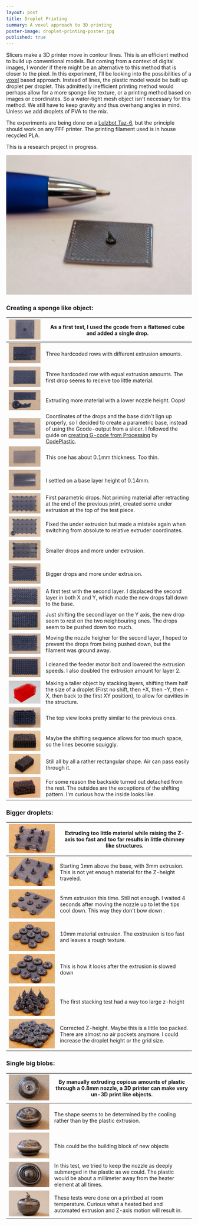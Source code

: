 ```yaml
---
layout: post
title: Droplet Printing
summary: A voxel approach to 3D printing
poster-image: droplet-printing-poster.jpg
published: true
---
```

 

Slicers make a 3D printer move in contour lines. This is an efficient method to build up conventional models. But coming from a context of digital images, I wonder if there might be an alternative to this method that is closer to the pixel.
In this experiment, I'll be looking into the possibilities of a [voxel](https://en.wikipedia.org/wiki/Voxel) based approach. Instead of lines, the plastic model would be built up droplet per droplet.
This admittedly inefficient printing method would perhaps allow for a more sponge like texture, or a printing method based on images or coordinates. So a water-tight mesh object isn't necessary for this method. We still have to keep gravity and thus overhang angles in mind. Unless we add droplets of PVA to the mix.

The experiments are being done on a [Lulzbot Taz-6](https://www.lulzbot.com/store/printers/lulzbot-taz-6), but the principle should work on any FFF printer. The printing filament used is in house recycled PLA.

This is a research project in progress.

![](/images/droplet-printing-first-drop.jpg)


### Creating a sponge like object:

|![](/images/droplet-printing-01.jpg)|As a first test, I used the gcode from a flattened cube and added a single drop.|
|---|---|
|![](/images/droplet-printing-02.jpg)|Three hardcoded rows with different extrusion amounts.|
|![](/images/droplet-printing-03.jpg)|Three hardcoded row with equal extrusion amounts. The first drop seems to receive too little material.|
|![](/images/droplet-printing-04.jpg)|Extruding more material with a lower nozzle height. Oops!|
|![](/images/droplet-printing-05.jpg)|Coordinates of the drops and the base didn't lign up properly, so I decided to create a parametric base, instead of using the Gcode-output from a slicer. I followed the guide on [creating G-code from Processing](http://www.codeplastic.com/2017/06/05/g-code-with-processing-part-1/) by [CodePlastic](http://www.codeplastic.com).|
|![](/images/droplet-printing-06.jpg)|This one has about 0.1mm thickness. Too thin.|
|![](/images/droplet-printing-07.jpg)|I settled on a base layer height of 0.14mm.|
|![](/images/droplet-printing-08.jpg)|First parametric drops. Not priming material after retracting at the end of the previous print, created some under extrusion at the top of the test piece.|
|![](/images/droplet-printing-09.jpg)|Fixed the under extrusion but made a mistake again when switching from absolute to relative extruder coordinates.|
|![](/images/droplet-printing-10.jpg)|Smaller drops and more under extrusion.|
|![](/images/droplet-printing-11.jpg)|Bigger drops and more under extrusion.|
|![](/images/droplet-printing-12.jpg)|A first test with the second layer. I displaced the second layer in both X and Y, which made the new drops fall down to the base.|
|![](/images/droplet-printing-13.jpg)|Just shifting the second layer on the Y axis, the new drop seem to rest on the two neighbouring ones. The drops seem to be pushed down too much.|
|![](/images/droplet-printing-14.jpg)|Moving the nozzle heigher for the second layer, I hoped to prevent the drops from being pushed down, but the filament was ground away.|
|![](/images/droplet-printing-15.jpg)|I cleaned the feeder motor bolt and lowered the extrusion speeds. I also doubled the extrusion amount for layer 2.|
|![](/images/droplet-printing-16.jpg)|Making a taller object by stacking layers, shifting them half the size of a droplet (First no shift, then +X, then -Y, then -X, then back to the first XY position), to allow for cavities in the structure.|
|![](/images/droplet-printing-17.jpg)|The top view looks pretty similar to the previous ones.|
|![](/images/droplet-printing-18.jpg)|Maybe the shifting sequence allows for too much space, so the lines become squiggly.|
|![](/images/droplet-printing-19.jpg)|Still all by all a rather rectangular shape. Air can pass easily through it.|
|![](/images/droplet-printing-20.jpg)|For some reason the backside turned out detached from the rest. The outsides are the exceptions of the shifting pattern. I'm curious how the inside looks like.|
 
  
### Bigger droplets:

|![](/images/droplet-printing-28.jpg)|Extruding too little material while raising the Z-axis too fast and too far results in little chimney like structures.|
|---|---|
|![](/images/droplet-printing-29.jpg)|Starting 1mm above the base, with 3mm extrusion. This is not yet enough material for the Z-height traveled.|
|![](/images/droplet-printing-30.jpg)|5mm extrusion this time. Still not enough. I waited 4 seconds after moving the nozzle up to let the tips cool down. This way they don't bow down .|
|![](/images/droplet-printing-31.jpg)|10mm material extrusion. The exstrusion is too fast and leaves a rough texture.|
|![](/images/droplet-printing-32.jpg)|This is how it looks after the extrusion is slowed down|
|![](/images/droplet-printing-33.jpg)|The first stacking test had a way too large z-height|
|![](/images/droplet-printing-34.jpg)|Corrected Z-height. Maybe this is a little too packed. There are almost no air pockets anymore. I could increase the droplet height or the grid size.|

  
### Single big blobs:

|![](/images/droplet-printing-22.jpg)|By manually extruding copious amounts of plastic through a 0.8mm nozzle, a 3D printer can make very un-3D print like objects.|
|---|---|
|![](/images/droplet-printing-23.jpg)|The shape seems to be determined by the cooling rather than by the plastic extrusion.|
|![](/images/droplet-printing-27.jpg)|This could be the building block of new objects|
|![](/images/droplet-printing-25.jpg)|In this test, we tried to keep the nozzle as deeply submerged in the plastic as we could. The plastic would be about a millimeter away from the heater element at all times.|
|![](/images/droplet-printing-26.jpg)|These tests were done on a printbed at room temperature. Curious what a heated bed and automated extrusion and Z-axis motion will result in.|

